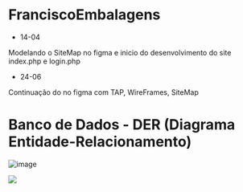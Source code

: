 # FranciscoEmbalagens

* 14-04

Modelando o SiteMap no figma e inicio do desenvolvimento do site index.php e login.php

* 24-06

Continuação do no figma com TAP, WireFrames, SiteMap

# Banco de Dados - DER (Diagrama Entidade-Relacionamento)
![image](https://github.com/user-attachments/assets/162c7cc9-fb0c-4678-b809-46d901e83feb)


<div>
<img src="http://ForTheBadge.com/images/badges/built-with-love.svg"/>
</div>
